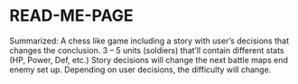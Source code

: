# READ-ME-PAGE
Summarized: A chess like game including a story with user’s decisions that changes the conclusion.  3 – 5 units (soldiers) that’ll contain different stats (HP, Power, Def, etc.)  Story decisions will change the next battle maps end enemy set up. Depending on user decisions, the difficulty will change.
